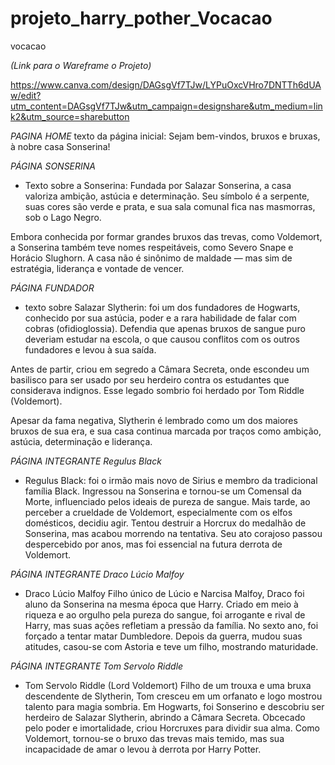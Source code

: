 # projeto_harry_pother_Vocacao
vocacao

*(Link para o Wareframe o Projeto)*

https://www.canva.com/design/DAGsgVf7TJw/LYPuOxcVHro7DNTTh6dUAw/edit?utm_content=DAGsgVf7TJw&utm_campaign=designshare&utm_medium=link2&utm_source=sharebutton



*PAGINA HOME*
texto da página inicial:
Sejam bem-vindos, bruxos e bruxas, à nobre casa Sonserina!

*PÁGINA SONSERINA*
- Texto sobre a Sonserina:
Fundada por Salazar Sonserina, a casa valoriza ambição, astúcia e determinação. Seu símbolo é a serpente, suas cores são verde e prata, e sua sala comunal fica nas masmorras, sob o Lago Negro.

Embora conhecida por formar grandes bruxos das trevas, como Voldemort, a Sonserina também teve nomes respeitáveis, como Severo Snape e Horácio Slughorn. A casa não é sinônimo de maldade — mas sim de estratégia, liderança e vontade de vencer.

*PÁGINA FUNDADOR*
- texto sobre Salazar Slytherin:
foi um dos fundadores de Hogwarts, conhecido por sua astúcia, poder e a rara habilidade de falar com cobras (ofidioglossia). Defendia que apenas bruxos de sangue puro deveriam estudar na escola, o que causou conflitos com os outros fundadores e levou à sua saída.

Antes de partir, criou em segredo a Câmara Secreta, onde escondeu um basilisco para ser usado por seu herdeiro contra os estudantes que considerava indignos. Esse legado sombrio foi herdado por Tom Riddle (Voldemort).

Apesar da fama negativa, Slytherin é lembrado como um dos maiores bruxos de sua era, e sua casa continua marcada por traços como ambição, astúcia, determinação e liderança.

*PÁGINA INTEGRANTE Regulus Black*
- Regulus Black:
foi o irmão mais novo de Sirius e membro da tradicional família Black. Ingressou na Sonserina e tornou-se um Comensal da Morte, influenciado pelos ideais de pureza de sangue.
Mais tarde, ao perceber a crueldade de Voldemort, especialmente com os elfos domésticos, decidiu agir. Tentou destruir a Horcrux do medalhão de Sonserina, mas acabou morrendo na tentativa.
Seu ato corajoso passou despercebido por anos, mas foi essencial na futura derrota de Voldemort.

*PÁGINA INTEGRANTE Draco Lúcio Malfoy*
- Draco Lúcio Malfoy
Filho único de Lúcio e Narcisa Malfoy, Draco foi aluno da Sonserina na mesma época que Harry. Criado em meio à riqueza e ao orgulho pela pureza do sangue, foi arrogante e rival de Harry, mas suas ações refletiam a pressão da família. No sexto ano, foi forçado a tentar matar Dumbledore. Depois da guerra, mudou suas atitudes, casou-se com Astoria e teve um filho, mostrando maturidade.

*PÁGINA INTEGRANTE Tom Servolo Riddle*
- Tom Servolo Riddle (Lord Voldemort)
Filho de um trouxa e uma bruxa descendente de Slytherin, Tom cresceu em um orfanato e logo mostrou talento para magia sombria. Em Hogwarts, foi Sonserino e descobriu ser herdeiro de Salazar Slytherin, abrindo a Câmara Secreta. Obcecado pelo poder e imortalidade, criou Horcruxes para dividir sua alma. Como Voldemort, tornou-se o bruxo das trevas mais temido, mas sua incapacidade de amar o levou à derrota por Harry Potter.
